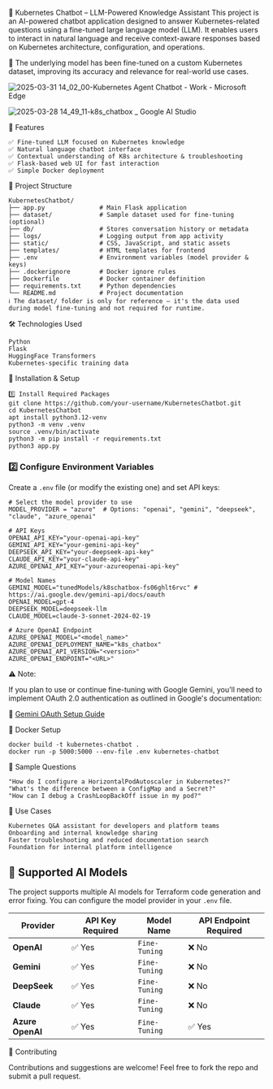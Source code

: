 🤖 Kubernetes Chatbot – LLM-Powered Knowledge Assistant
This project is an AI-powered chatbot application designed to answer Kubernetes-related questions using a fine-tuned large language model (LLM). It enables users to interact in natural language and receive context-aware responses based on Kubernetes architecture, configuration, and operations.

🧠 The underlying model has been fine-tuned on a custom Kubernetes dataset, improving its accuracy and relevance for real-world use cases.


![2025-03-31 14_02_00-Kubernetes Agent Chatbot - Work - Microsoft​ Edge](https://github.com/user-attachments/assets/d43ee038-8f60-482e-8b28-3560eb0dfe4c)


![2025-03-28 14_49_11-k8s_chatbox _ Google AI Studio](https://github.com/user-attachments/assets/93fb49e3-e4e1-4943-b414-3cb53eaebdba)


🚀 Features
```
✅ Fine-tuned LLM focused on Kubernetes knowledge
✅ Natural language chatbot interface
✅ Contextual understanding of K8s architecture & troubleshooting
✅ Flask-based web UI for fast interaction
✅ Simple Docker deployment
```
📁 Project Structure
```
KubernetesChatbot/
├── app.py               # Main Flask application
├── dataset/             # Sample dataset used for fine-tuning (optional)
├── db/                  # Stores conversation history or metadata
├── logs/                # Logging output from app activity
├── static/              # CSS, JavaScript, and static assets
├── templates/           # HTML templates for frontend
├── .env                 # Environment variables (model provider & keys)
├── .dockerignore        # Docker ignore rules
├── Dockerfile           # Docker container definition
├── requirements.txt     # Python dependencies
└── README.md            # Project documentation
ℹ️ The dataset/ folder is only for reference — it's the data used during model fine-tuning and not required for runtime.
```
🛠️ Technologies Used
```
Python
Flask
HuggingFace Transformers
Kubernetes-specific training data
```
🔧 Installation & Setup
```
1️⃣ Install Required Packages
git clone https://github.com/your-username/KubernetesChatbot.git
cd KubernetesChatbot
apt install python3.12-venv
python3 -m venv .venv
source .venv/bin/activate
python3 -m pip install -r requirements.txt
python3 app.py
```
### 2️⃣ Configure Environment Variables
Create a `.env` file (or modify the existing one) and set API keys:
```
# Select the model provider to use
MODEL_PROVIDER = "azure"  # Options: "openai", "gemini", "deepseek", "claude", "azure_openai"

# API Keys
OPENAI_API_KEY="your-openai-api-key"
GEMINI_API_KEY="your-gemini-api-key"
DEEPSEEK_API_KEY="your-deepseek-api-key"
CLAUDE_API_KEY="your-claude-api-key"
AZURE_OPENAI_API_KEY="your-azureopenai-api-key"

# Model Names
GEMINI_MODEL="tunedModels/k8schatbox-fs06ghlt6rvc" # https://ai.google.dev/gemini-api/docs/oauth
OPENAI_MODEL=gpt-4
DEEPSEEK_MODEL=deepseek-llm
CLAUDE_MODEL=claude-3-sonnet-2024-02-19

# Azure OpenAI Endpoint
AZURE_OPENAI_MODEL="<model_name>"
AZURE_OPENAI_DEPLOYMENT_NAME="k8s_chatbox"
AZURE_OPENAI_API_VERSION="<version>"
AZURE_OPENAI_ENDPOINT="<URL>"
```
⚠️ Note:

If you plan to use or continue fine-tuning with Google Gemini, you'll need to implement OAuth 2.0 authentication as outlined in Google's documentation:

🔗 [Gemini OAuth Setup Guide](https://ai.google.dev/gemini-api/docs/oauth)

🐳 Docker Setup
```
docker build -t kubernetes-chatbot .
docker run -p 5000:5000 --env-file .env kubernetes-chatbot
```
💬 Sample Questions
```
"How do I configure a HorizontalPodAutoscaler in Kubernetes?"
"What's the difference between a ConfigMap and a Secret?"
"How can I debug a CrashLoopBackOff issue in my pod?"
```
🎯 Use Cases
```
Kubernetes Q&A assistant for developers and platform teams
Onboarding and internal knowledge sharing
Faster troubleshooting and reduced documentation search
Foundation for internal platform intelligence
```
## 🤖 Supported AI Models

The project supports multiple AI models for Terraform code generation and error fixing. You can configure the model provider in your `.env` file.

| Provider      | API Key Required | Model Name           | API Endpoint Required |
|--------------|----------------|----------------------|----------------------|
| **OpenAI**       | ✅ Yes         | `Fine-Tuning`   | ❌ No  |
| **Gemini**       | ✅ Yes         | `Fine-Tuning`   | ❌ No  |
| **DeepSeek**     | ✅ Yes         | `Fine-Tuning`   | ❌ No  |
| **Claude**       | ✅ Yes         | `Fine-Tuning`   | ❌ No  |
| **Azure OpenAI** | ✅ Yes         | `Fine-Tuning`   | ✅ Yes |

🤝 Contributing

Contributions and suggestions are welcome! Feel free to fork the repo and submit a pull request.
